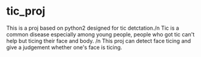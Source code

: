 # tic_proj
This is a proj based on python2 designed for tic detctation./n
Tic is a common disease especially among young people, people who got tic can't help but ticing their face and body. /n
This proj can detect face ticing and give a judgement whether one's face is ticing. 

